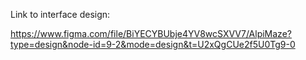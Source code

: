 Link to interface design:

https://www.figma.com/file/BiYECYBUbje4YV8wcSXVV7/AlpiMaze?type=design&node-id=9-2&mode=design&t=U2xQgCUe2f5U0Tg9-0
